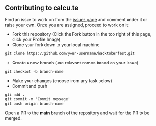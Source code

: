 ## Contributing to calcu.te

Find an issue to work on from the [issues page](https://github.com/DarkFalc0n/calcu.te/issues) and comment under it or raise your own. Once you are assigned, proceed to work on it: 

* Fork this repository (Click the Fork button in the top right of this page, click your Profile Image)
* Clone your fork down to your local machine

```markdown
git clone https://github.com/your-username/hacktoberfest.git
```

* Create a new branch (use relevant names based on your issue)

```markdown
git checkout -b branch-name
```

* Make your changes (choose from any task below)
* Commit and push

```markdown
git add .
git commit -m 'Commit message'
git push origin branch-name
```
Open a PR to the <b> main </b> branch of the repository and wait for the PR to be merged.
